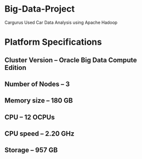 # Big-Data-Project
Cargurus Used Car Data Analysis using Apache Hadoop

# Platform Specifications
## Cluster Version – Oracle Big Data Compute Edition
## Number of Nodes – 3
## Memory size – 180 GB
## CPU – 12 OCPUs
## CPU speed – 2.20 GHz
## Storage – 957 GB

